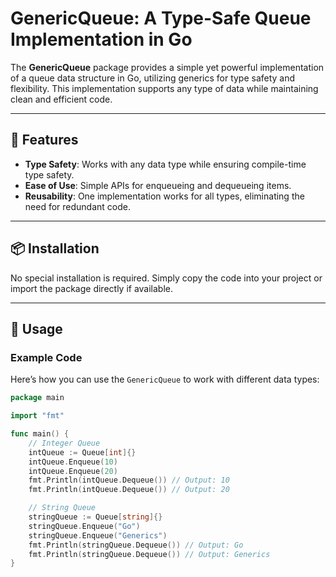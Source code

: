 # GenericQueue: A Type-Safe Queue Implementation in Go

The **GenericQueue** package provides a simple yet powerful implementation of a queue data structure in Go, utilizing generics for type safety and flexibility. This implementation supports any type of data while maintaining clean and efficient code.

---

## 🧩 Features

- **Type Safety**: Works with any data type while ensuring compile-time type safety.
- **Ease of Use**: Simple APIs for enqueueing and dequeueing items.
- **Reusability**: One implementation works for all types, eliminating the need for redundant code.

---

## 📦 Installation

No special installation is required. Simply copy the code into your project or import the package directly if available.

---

## 🚀 Usage

### **Example Code**
Here’s how you can use the `GenericQueue` to work with different data types:

```go
package main

import "fmt"

func main() {
    // Integer Queue
    intQueue := Queue[int]{}
    intQueue.Enqueue(10)
    intQueue.Enqueue(20)
    fmt.Println(intQueue.Dequeue()) // Output: 10
    fmt.Println(intQueue.Dequeue()) // Output: 20

    // String Queue
    stringQueue := Queue[string]{}
    stringQueue.Enqueue("Go")
    stringQueue.Enqueue("Generics")
    fmt.Println(stringQueue.Dequeue()) // Output: Go
    fmt.Println(stringQueue.Dequeue()) // Output: Generics
}
